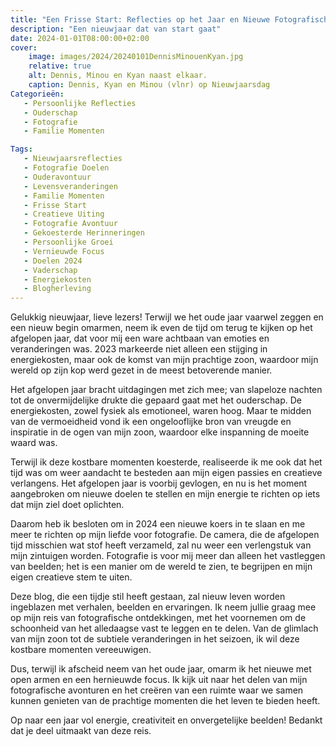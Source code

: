 ```yaml
---
title: "Een Frisse Start: Reflecties op het Jaar en Nieuwe Fotografische Avonturen in 2024"
description: "Een nieuwjaar dat van start gaat"
date: 2024-01-01T08:00:00+02:00
cover:
    image: images/2024/20240101DennisMinouenKyan.jpg
    relative: true
    alt: Dennis, Minou en Kyan naast elkaar.
    caption: Dennis, Kyan en Minou (vlnr) op Nieuwjaarsdag
Categorieën:
   - Persoonlijke Reflecties
   - Ouderschap
   - Fotografie
   - Familie Momenten

Tags:
   - Nieuwjaarsreflecties
   - Fotografie Doelen
   - Ouderavontuur
   - Levensveranderingen
   - Familie Momenten
   - Frisse Start
   - Creatieve Uiting
   - Fotografie Avontuur
   - Gekoesterde Herinneringen
   - Persoonlijke Groei
   - Vernieuwde Focus
   - Doelen 2024
   - Vaderschap
   - Energiekosten
   - Blogherleving
---
```

Gelukkig nieuwjaar, lieve lezers! Terwijl we het oude jaar vaarwel zeggen en een nieuw begin omarmen, neem ik even de tijd om terug te kijken op het afgelopen jaar, dat voor mij een ware achtbaan van emoties en veranderingen was. 2023 markeerde niet alleen een stijging in energiekosten, maar ook de komst van mijn prachtige zoon, waardoor mijn wereld op zijn kop werd gezet in de meest betoverende manier.

Het afgelopen jaar bracht uitdagingen met zich mee; van slapeloze nachten tot de onvermijdelijke drukte die gepaard gaat met het ouderschap. De energiekosten, zowel fysiek als emotioneel, waren hoog. Maar te midden van de vermoeidheid vond ik een ongelooflijke bron van vreugde en inspiratie in de ogen van mijn zoon, waardoor elke inspanning de moeite waard was.

Terwijl ik deze kostbare momenten koesterde, realiseerde ik me ook dat het tijd was om weer aandacht te besteden aan mijn eigen passies en creatieve verlangens. Het afgelopen jaar is voorbij gevlogen, en nu is het moment aangebroken om nieuwe doelen te stellen en mijn energie te richten op iets dat mijn ziel doet oplichten.

Daarom heb ik besloten om in 2024 een nieuwe koers in te slaan en me meer te richten op mijn liefde voor fotografie. De camera, die de afgelopen tijd misschien wat stof heeft verzameld, zal nu weer een verlengstuk van mijn zintuigen worden. Fotografie is voor mij meer dan alleen het vastleggen van beelden; het is een manier om de wereld te zien, te begrijpen en mijn eigen creatieve stem te uiten.

Deze blog, die een tijdje stil heeft gestaan, zal nieuw leven worden ingeblazen met verhalen, beelden en ervaringen. Ik neem jullie graag mee op mijn reis van fotografische ontdekkingen, met het voornemen om de schoonheid van het alledaagse vast te leggen en te delen. Van de glimlach van mijn zoon tot de subtiele veranderingen in het seizoen, ik wil deze kostbare momenten vereeuwigen.

Dus, terwijl ik afscheid neem van het oude jaar, omarm ik het nieuwe met open armen en een hernieuwde focus. Ik kijk uit naar het delen van mijn fotografische avonturen en het creëren van een ruimte waar we samen kunnen genieten van de prachtige momenten die het leven te bieden heeft.

Op naar een jaar vol energie, creativiteit en onvergetelijke beelden! Bedankt dat je deel uitmaakt van deze reis.
